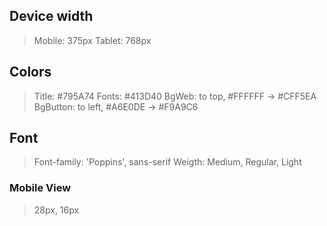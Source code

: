 ## Device width
> Mobile: 375px
> Tablet: 768px

## Colors
> Title: #795A74
> Fonts: #413D40
> BgWeb: to top, #FFFFFF -> #CFF5EA
> BgButton: to left, #A6E0DE -> #F9A9C6

## Font
> Font-family: 'Poppins', sans-serif
> Weigth: Medium, Regular, Light

### Mobile View
> 28px, 16px